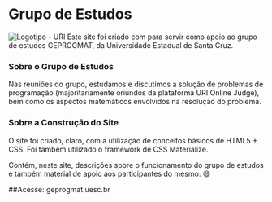 # Grupo de Estudos

![Logotipo - URI](https://github.com/daniielcavallcante/grupo-de-estudos/blob/master/geprogmat.png)
Este site foi criado com para servir como apoio ao grupo de estudos GEPROGMAT, da Universidade Estadual de Santa Cruz.

### Sobre o Grupo de Estudos
Nas reuniões do grupo, estudamos e discutimos a solução de problemas de programação (majoritariamente oriundos da plataforma URI Online Judge), bem como os aspectos matemáticos envolvidos na resolução do problema.

### Sobre a Construção do Site
O site foi criado, claro, com a utilização de conceitos básicos de HTML5 + CSS.
Foi também utilizado o framework de CSS Materialize.

Contém, neste site, descrições sobre o funcionamento do grupo de estudos e também material de apoio aos participantes do mesmo. :smile:

##Acesse: geprogmat.uesc.br
